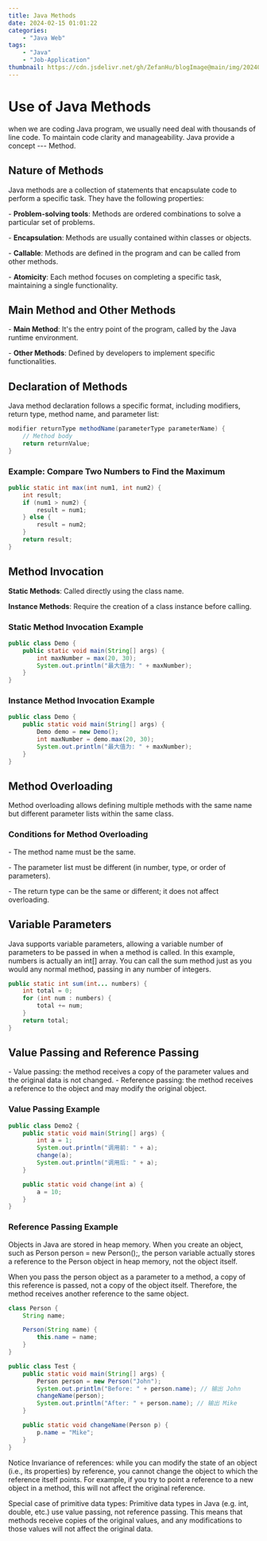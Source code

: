 ```yaml
---
title: Java Methods
date: 2024-02-15 01:01:22
categories: 
    - "Java Web"
tags: 
    - "Java"
    - "Job-Application"
thumbnail: https://cdn.jsdelivr.net/gh/ZefanHu/blogImage@main/img/20240215010921.png
---
```


# Use of Java Methods

when we are coding Java program, we usually need deal with thousands of line code. To maintain code clarity and manageability. Java provide a concept --- Method.

## Nature of Methods

Java methods are a collection of statements that encapsulate code to perform a specific task. They have the following properties:

\- **Problem-solving tools**: Methods are ordered combinations to solve a particular set of problems.

\- **Encapsulation**: Methods are usually contained within classes or objects.

\- **Callable**: Methods are defined in the program and can be called from other methods.

\- **Atomicity**: Each method focuses on completing a specific task, maintaining a single functionality.

## Main Method and Other Methods

\- **Main Method**: It's the entry point of the program, called by the Java runtime environment.

\- **Other Methods**: Defined by developers to implement specific functionalities.

## Declaration of Methods

Java method declaration follows a specific format, including modifiers, return type, method name, and parameter list:

```java
modifier returnType methodName(parameterType parameterName) {
    // Method body
    return returnValue;
}
```

### Example: Compare Two Numbers to Find the Maximum

```java
public static int max(int num1, int num2) {
    int result;
    if (num1 > num2) {
        result = num1;
    } else {
        result = num2;
    }
    return result;
}
```

## Method Invocation

**Static Methods**: Called directly using the class name.

**Instance Methods**: Require the creation of a class instance before calling.

### Static Method Invocation Example

```java
public class Demo {
    public static void main(String[] args) {
        int maxNumber = max(20, 30);
        System.out.println("最大值为: " + maxNumber);
    }
}
```

### Instance Method Invocation Example

```java
public class Demo {
    public static void main(String[] args) {
        Demo demo = new Demo();
        int maxNumber = demo.max(20, 30);
        System.out.println("最大值为: " + maxNumber);
    }
}
```

## Method Overloading

Method overloading allows defining multiple methods with the same name but different parameter lists within the same class.

### Conditions for Method Overloading

\- The method name must be the same.

\- The parameter list must be different (in number, type, or order of parameters).

\- The return type can be the same or different; it does not affect overloading.

## Variable Parameters

Java supports variable parameters, allowing a variable number of parameters to be passed in when a method is called. In this example, numbers is actually an int[] array. You can call the sum method just as you would any normal method, passing in any number of integers.

```java
public static int sum(int... numbers) {
    int total = 0;
    for (int num : numbers) {
        total += num;
    }
    return total;
}
```

## Value Passing and Reference Passing

\- Value passing: the method receives a copy of the parameter values and the original data is not changed.
\- Reference passing: the method receives a reference to the object and may modify the original object.

### Value Passing Example

```java
public class Demo2 {
    public static void main(String[] args) {
        int a = 1;
        System.out.println("调用前: " + a);
        change(a);
        System.out.println("调用后: " + a);
    }

    public static void change(int a) {
        a = 10;
    }
}
```

### Reference Passing Example

Objects in Java are stored in heap memory. When you create an object, such as Person person = new Person();, the person variable actually stores a reference to the Person object in heap memory, not the object itself.

When you pass the person object as a parameter to a method, a copy of this reference is passed, not a copy of the object itself. Therefore, the method receives another reference to the same object.

```java
class Person {
    String name;

    Person(String name) {
        this.name = name;
    }
}

public class Test {
    public static void main(String[] args) {
        Person person = new Person("John");
        System.out.println("Before: " + person.name); // 输出 John
        changeName(person);
        System.out.println("After: " + person.name); // 输出 Mike
    }

    public static void changeName(Person p) {
        p.name = "Mike";
    }
}
```

Notice
Invariance of references: while you can modify the state of an object (i.e., its properties) by reference, you cannot change the object to which the reference itself points. For example, if you try to point a reference to a new object in a method, this will not affect the original reference.

Special case of primitive data types: Primitive data types in Java (e.g. int, double, etc.) use value passing, not reference passing. This means that methods receive copies of the original values, and any modifications to those values will not affect the original data.